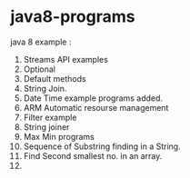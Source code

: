 # java8-programs

java 8 example :
1. Streams API examples
2. Optional 
3. Default methods
4. String Join.
5. Date Time example programs added.
6. ARM Automatic resourse management
7. Filter example
8. String joiner
9. Max Min programs
10. Sequence of Substring finding in a String.
11. Find Second smallest no. in an array.
12. 
